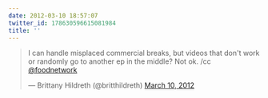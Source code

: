 ```yaml
---
date: 2012-03-10 18:57:07
twitter_id: 178630596615081984
title: ''
---
```


<blockquote class="twitter-tweet"><p lang="en" dir="ltr">I can handle misplaced commercial breaks, but videos that don&#39;t work or randomly go to another ep in the middle? Not ok. /cc <a href="https://twitter.com/FoodNetwork?ref_src=twsrc%5Etfw">@foodnetwork</a></p>&mdash; Brittany Hildreth (@britthildreth) <a href="https://twitter.com/britthildreth/status/178628900493074432?ref_src=twsrc%5Etfw">March 10, 2012</a></blockquote>
<script async src="https://platform.twitter.com/widgets.js" charset="utf-8"></script>
